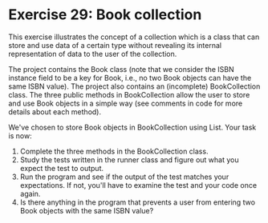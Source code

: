 ﻿# Exercise 29: Book collection

This exercise illustrates the concept of a collection which is
a class that can store and use data of a certain type without 
revealing its internal representation of data to the user of 
the collection.

The project contains the Book class (note that we consider the 
ISBN instance field to be a key for Book, i.e., no two Book 
objects can have the same ISBN value). The project also contains
an (incomplete) BookCollection class. The three public methods 
in BookCollection allow the user to store and use Book objects in 
a simple way (see comments in code for more details about each 
method).

We've chosen to store Book objects in BookCollection using 
List<Book>. Your task is now:

  1. Complete the three methods in the BookCollection class.
  2. Study the tests written in the runner class and figure 
     out what you expect the test to output.
  3. Run the program and see if the output of the test matches 
     your expectations. If not, you'll have to examine the 
	 test and your code once again.
  4. Is there anything in the program that prevents a user 
     from entering two Book objects with the same ISBN value?